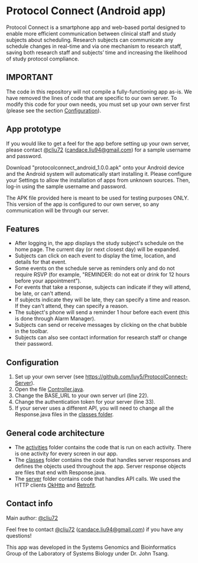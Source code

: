 # Protocol Connect (Android app)
Protocol Connect is a smartphone app and web-based portal designed to enable more efficient communication between clinical staff and study subjects about scheduling. Research subjects can communicate any schedule changes in real-time and via one mechanism to research staff, saving both research staff and subjects’ time and increasing the likelihood of study protocol compliance.

## IMPORTANT
The code in this repository will not compile a fully-functioning app as-is. We have removed the lines of code that are specific to our own server. To modify this code for your own needs, you must set up your own server first (please see the section [Configuration](https://github.com/niaid/protocolconnect_android#configuration)).

## App prototype
If you would like to get a feel for the app before setting up your own server, please contact [@cliu72](https://github.com/cliu72) (candace.liu94@gmail.com) for a sample username and password.

Download "protocolconnect_android_1.0.0.apk" onto your Android device and the Android system will automatically start installing it. Please configure your Settings to allow the installation of apps from unknown sources. Then, log-in using the sample username and password.

The APK file provided here is meant to be used for testing purposes ONLY. This version of the app is configured to our own server, so any communication will be through our server.

## Features
* After logging in, the app displays the study subject's schedule on the home page. The current day (or next closest day) will be expanded.
* Subjects can click on each event to display the time, location, and details for that event.
* Some events on the schedule serve as reminders only and do not require RSVP (for example, "REMINDER: do not eat or drink for 12 hours before your appointment").
* For events that take a response, subjects can indicate if they will attend, be late, or can't attend.
* If subjects indicate they will be late, they can specify a time and reason. If they can't attend, they can specify a reason.
* The subject's phone will send a reminder 1 hour before each event (this is done through Alarm Manager).
* Subjects can send or receive messages by clicking on the chat bubble in the toolbar.
* Subjects can also see contact information for research staff or change their password. 

## Configuration
1. Set up your own server (see https://github.com/luy5/ProtocolConnect-Server).
2. Open the file [Controller.java](https://github.com/niaid/protocolconnect_android/blob/master/app/src/main/java/niaid/lsb/protocolconnect/server/Controller.java).
3. Change the BASE_URL to your own server url (line 22).
4. Change the authentication token for your server (line 33).
5. If your server uses a different API, you will need to change all the Response.java files in the [classes folder](https://github.com/niaid/protocolconnect_android/tree/master/app/src/main/java/niaid/lsb/protocolconnect/classes).

## General code architecture
* The [activities](https://github.com/niaid/protocolconnect_android/tree/master/app/src/main/java/niaid/lsb/protocolconnect/activities) folder contains the code that is run on each activity. There is one activity for every screen in our app.
* The [classes](https://github.com/niaid/protocolconnect_android/tree/master/app/src/main/java/niaid/lsb/protocolconnect/classes) folder contains the code that handles server responses and defines the objects used throughout the app. Server response objects are files that end with Response.java.
* The [server](https://github.com/niaid/protocolconnect_android/tree/master/app/src/main/java/niaid/lsb/protocolconnect/server) folder contains code that handles API calls. We used the HTTP clients [OkHttp](http://square.github.io/okhttp/) and [Retrofit](http://square.github.io/retrofit/).

## Contact info
Main author: [@cliu72](https://github.com/cliu72)

Feel free to contact [@cliu72](https://github.com/cliu72) (candace.liu94@gmail.com) if you have any questions!

This app was developed in the Systems Genomics and Bioinformatics Group of the Laboratory of Systems Biology under Dr. John Tsang.
